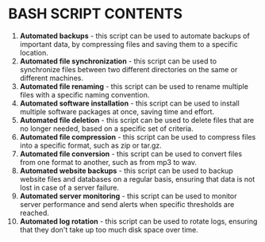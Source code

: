# BASH SCRIPT CONTENTS

 1. **Automated backups** - this script can be used to automate backups of important data, by compressing files and saving them to a specific location.
 2. **Automated file synchronization** - this script can be used to synchronize files between two different directories on the same or different machines.
 3. **Automated file renaming** - this script can be used to rename multiple files with a specific naming convention.
 4. **Automated software installation** - this script can be used to install multiple software packages at once, saving time and effort.
 5. **Automated file deletion** - this script can be used to delete files that are no longer needed, based on a specific set of criteria.
 6. **Automated file compression** - this script can be used to compress files into a specific format, such as zip or tar.gz.
 7. **Automated file conversion** - this script can be used to convert files from one format to another, such as from mp3 to wav.
 8. **Automated website backups** - this script can be used to backup website files and databases on a regular basis, ensuring that data is not lost in case of a server failure.
 9. **Automated server monitoring** - this script can be used to monitor server performance and send alerts when specific thresholds are reached.
 10. **Automated log rotation** - this script can be used to rotate logs, ensuring that they don't take up too much disk space over time.